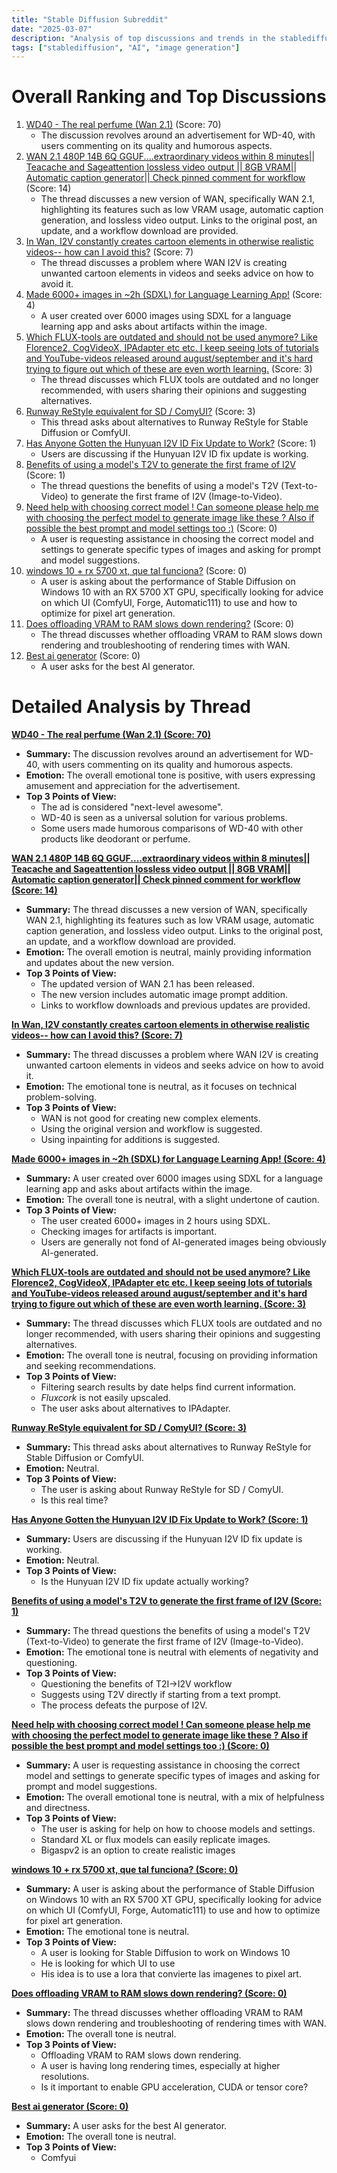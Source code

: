 ```yaml
---
title: "Stable Diffusion Subreddit"
date: "2025-03-07"
description: "Analysis of top discussions and trends in the stablediffusion subreddit"
tags: ["stablediffusion", "AI", "image generation"]
---
```


# Overall Ranking and Top Discussions
1.  [WD40 - The real perfume (Wan 2.1)](https://v.redd.it/x617as9mkbne1) (Score: 70)
    *   The discussion revolves around an advertisement for WD-40, with users commenting on its quality and humorous aspects.
2.  [WAN 2.1 480P 14B 6Q GGUF....extraordinary videos within 8 minutes|| Teacache and Sageattention lossless video output || 8GB VRAM|| Automatic caption generator|| Check pinned comment for workflow](https://v.redd.it/bq3v09utebne1) (Score: 14)
    *   The thread discusses a new version of WAN, specifically WAN 2.1, highlighting its features such as low VRAM usage, automatic caption generation, and lossless video output. Links to the original post, an update, and a workflow download are provided.
3.  [In Wan, I2V constantly creates cartoon elements in otherwise realistic videos-- how can I avoid this?](https://www.reddit.com/r/StableDiffusion/comments/1j5vsav/in_wan_i2v_constantly_creates_cartoon_elements_in/) (Score: 7)
    *   The thread discusses a problem where WAN I2V is creating unwanted cartoon elements in videos and seeks advice on how to avoid it.
4.  [Made 6000+ images in ~2h (SDXL) for Language Learning App!](https://v.redd.it/dmedy9kjwane1) (Score: 4)
    *   A user created over 6000 images using SDXL for a language learning app and asks about artifacts within the image.
5.  [Which FLUX-tools are outdated and should not be used anymore? Like Florence2, CogVideoX, IPAdapter etc etc. I keep seeing lots of tutorials and YouTube-videos released around august/september and it's hard trying to figure out which of these are even worth learning.](https://i.redd.it/fbt3201xsbne1.png) (Score: 3)
    *   The thread discusses which FLUX tools are outdated and no longer recommended, with users sharing their opinions and suggesting alternatives.
6.  [Runway ReStyle equivalent for SD / ComyUI?](https://v.redd.it/kmkzyyseybne1) (Score: 3)
    *   This thread asks about alternatives to Runway ReStyle for Stable Diffusion or ComfyUI.
7.  [Has Anyone Gotten the Hunyuan I2V ID Fix Update to Work?](https://github.com/Tencent/HunyuanVideo-I2V/issues/15) (Score: 1)
    *   Users are discussing if the Hunyuan I2V ID fix update is working.
8.  [Benefits of using a model's T2V to generate the first frame of I2V](https://www.reddit.com/r/StableDiffusion/comments/1j5vmdx/benefits_of_using_a_models_t2v_to_generate_the/) (Score: 1)
    *   The thread questions the benefits of using a model's T2V (Text-to-Video) to generate the first frame of I2V (Image-to-Video).
9.  [Need help with choosing correct model ! Can someone please help me with choosing the perfect model to generate image like these ? Also if possible the best prompt and model settings too :)](https://i.redd.it/7f19lg6atbne1.png) (Score: 0)
    *   A user is requesting assistance in choosing the correct model and settings to generate specific types of images and asking for prompt and model suggestions.
10. [windows 10 + rx 5700 xt, que tal funciona?](https://i.redd.it/s7m9ww6j6bne1.png) (Score: 0)
    *   A user is asking about the performance of Stable Diffusion on Windows 10 with an RX 5700 XT GPU, specifically looking for advice on which UI (ComfyUI, Forge, Automatic111) to use and how to optimize for pixel art generation.
11. [Does offloading VRAM to RAM slows down rendering?](https://v.redd.it/syww6yyo8bne1) (Score: 0)
    *   The thread discusses whether offloading VRAM to RAM slows down rendering and troubleshooting of rendering times with WAN.
12. [Best ai generator](https://www.reddit.com/r/StableDiffusion/comments/1j5uhq0/best_ai_generator/) (Score: 0)
    *   A user asks for the best AI generator.

# Detailed Analysis by Thread
**[WD40 - The real perfume (Wan 2.1) (Score: 70)](https://v.redd.it/x617as9mkbne1)**
*  **Summary:** The discussion revolves around an advertisement for WD-40, with users commenting on its quality and humorous aspects.
*  **Emotion:** The overall emotional tone is positive, with users expressing amusement and appreciation for the advertisement.
*  **Top 3 Points of View:**
    *   The ad is considered "next-level awesome".
    *   WD-40 is seen as a universal solution for various problems.
    *   Some users made humorous comparisons of WD-40 with other products like deodorant or perfume.

**[WAN 2.1 480P 14B 6Q GGUF....extraordinary videos within 8 minutes|| Teacache and Sageattention lossless video output || 8GB VRAM|| Automatic caption generator|| Check pinned comment for workflow (Score: 14)](https://v.redd.it/bq3v09utebne1)**
*  **Summary:** The thread discusses a new version of WAN, specifically WAN 2.1, highlighting its features such as low VRAM usage, automatic caption generation, and lossless video output. Links to the original post, an update, and a workflow download are provided.
*  **Emotion:** The overall emotion is neutral, mainly providing information and updates about the new version.
*  **Top 3 Points of View:**
    *   The updated version of WAN 2.1 has been released.
    *   The new version includes automatic image prompt addition.
    *   Links to workflow downloads and previous updates are provided.

**[In Wan, I2V constantly creates cartoon elements in otherwise realistic videos-- how can I avoid this? (Score: 7)](https://www.reddit.com/r/StableDiffusion/comments/1j5vsav/in_wan_i2v_constantly_creates_cartoon_elements_in/)**
*  **Summary:** The thread discusses a problem where WAN I2V is creating unwanted cartoon elements in videos and seeks advice on how to avoid it.
*  **Emotion:** The emotional tone is neutral, as it focuses on technical problem-solving.
*  **Top 3 Points of View:**
    *   WAN is not good for creating new complex elements.
    *   Using the original version and workflow is suggested.
    *   Using inpainting for additions is suggested.

**[Made 6000+ images in ~2h (SDXL) for Language Learning App! (Score: 4)](https://v.redd.it/dmedy9kjwane1)**
*  **Summary:** A user created over 6000 images using SDXL for a language learning app and asks about artifacts within the image.
*  **Emotion:** The overall tone is neutral, with a slight undertone of caution.
*  **Top 3 Points of View:**
    *   The user created 6000+ images in 2 hours using SDXL.
    *   Checking images for artifacts is important.
    *   Users are generally not fond of AI-generated images being obviously AI-generated.

**[Which FLUX-tools are outdated and should not be used anymore? Like Florence2, CogVideoX, IPAdapter etc etc. I keep seeing lots of tutorials and YouTube-videos released around august/september and it's hard trying to figure out which of these are even worth learning. (Score: 3)](https://i.redd.it/fbt3201xsbne1.png)**
*  **Summary:** The thread discusses which FLUX tools are outdated and no longer recommended, with users sharing their opinions and suggesting alternatives.
*  **Emotion:** The overall tone is neutral, focusing on providing information and seeking recommendations.
*  **Top 3 Points of View:**
    *   Filtering search results by date helps find current information.
    *   *Fluxcork* is not easily upscaled.
    *   The user asks about alternatives to IPAdapter.

**[Runway ReStyle equivalent for SD / ComyUI? (Score: 3)](https://v.redd.it/kmkzyyseybne1)**
*  **Summary:** This thread asks about alternatives to Runway ReStyle for Stable Diffusion or ComfyUI.
*  **Emotion:** Neutral.
*  **Top 3 Points of View:**
    *   The user is asking about Runway ReStyle for SD / ComyUI.
    *   Is this real time?

**[Has Anyone Gotten the Hunyuan I2V ID Fix Update to Work? (Score: 1)](https://github.com/Tencent/HunyuanVideo-I2V/issues/15)**
*  **Summary:** Users are discussing if the Hunyuan I2V ID fix update is working.
*  **Emotion:** Neutral.
*  **Top 3 Points of View:**
    *   Is the Hunyuan I2V ID fix update actually working?

**[Benefits of using a model's T2V to generate the first frame of I2V (Score: 1)](https://www.reddit.com/r/StableDiffusion/comments/1j5vmdx/benefits_of_using_a_models_t2v_to_generate_the/)**
*  **Summary:** The thread questions the benefits of using a model's T2V (Text-to-Video) to generate the first frame of I2V (Image-to-Video).
*  **Emotion:** The emotional tone is neutral with elements of negativity and questioning.
*  **Top 3 Points of View:**
    *   Questioning the benefits of T2I->I2V workflow
    *   Suggests using T2V directly if starting from a text prompt.
    *   The process defeats the purpose of I2V.

**[Need help with choosing correct model ! Can someone please help me with choosing the perfect model to generate image like these ? Also if possible the best prompt and model settings too :) (Score: 0)](https://i.redd.it/7f19lg6atbne1.png)**
*  **Summary:** A user is requesting assistance in choosing the correct model and settings to generate specific types of images and asking for prompt and model suggestions.
*  **Emotion:** The overall emotional tone is neutral, with a mix of helpfulness and directness.
*  **Top 3 Points of View:**
    *   The user is asking for help on how to choose models and settings.
    *   Standard XL or flux models can easily replicate images.
    *   Bigaspv2 is an option to create realistic images

**[windows 10 + rx 5700 xt, que tal funciona? (Score: 0)](https://i.redd.it/s7m9ww6j6bne1.png)**
*  **Summary:** A user is asking about the performance of Stable Diffusion on Windows 10 with an RX 5700 XT GPU, specifically looking for advice on which UI (ComfyUI, Forge, Automatic111) to use and how to optimize for pixel art generation.
*  **Emotion:** The emotional tone is neutral.
*  **Top 3 Points of View:**
    *   A user is looking for Stable Diffusion to work on Windows 10
    *   He is looking for which UI to use
    *   His idea is to use a lora that convierte las imagenes to pixel art.

**[Does offloading VRAM to RAM slows down rendering? (Score: 0)](https://v.redd.it/syww6yyo8bne1)**
*  **Summary:** The thread discusses whether offloading VRAM to RAM slows down rendering and troubleshooting of rendering times with WAN.
*  **Emotion:** The overall tone is neutral.
*  **Top 3 Points of View:**
    *   Offloading VRAM to RAM slows down rendering.
    *   A user is having long rendering times, especially at higher resolutions.
    *   Is it important to enable GPU acceleration, CUDA or tensor core?

**[Best ai generator (Score: 0)](https://www.reddit.com/r/StableDiffusion/comments/1j5uhq0/best_ai_generator/)**
*  **Summary:** A user asks for the best AI generator.
*  **Emotion:** The overall tone is neutral.
*  **Top 3 Points of View:**
    *   Comfyui
